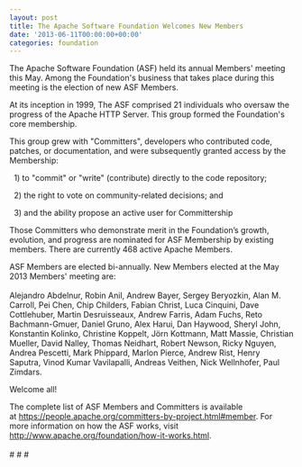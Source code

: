 ```yaml
---
layout: post
title: The Apache Software Foundation Welcomes New Members
date: '2013-06-11T00:00:00+00:00'
categories: foundation
---
```

<div> 
    <p>The Apache Software Foundation (ASF) held its annual Members' meeting this May. Among the Foundation's business that takes place during this meeting is the election of new ASF Members.</p> 
    <p>At its inception in 1999, The ASF comprised 21 individuals who oversaw the progress of the Apache HTTP Server. This group formed the Foundation's core membership.</p> 
  </div> 
  <div> 
    <p>This group grew with &quot;Committers&quot;, developers who contributed code, patches, or documentation, and were subsequently granted access by the Membership: </p> 
    <p>&nbsp; 1) to &quot;commit&quot; or &quot;write&quot; (contribute) directly to the code repository; </p> 
    <p>&nbsp; 2) the right to vote on community-related decisions; and </p> 
    <p>&nbsp; 3) and the ability propose an active user for Committership</p> 
    <p> </p> 
    <p>Those Committers who demonstrate merit in the Foundation’s growth, evolution, and progress are nominated for ASF Membership by existing members. There are currently 468 active Apache Members.</p> 
  </div> 
  <div>ASF Members are elected bi-annually. New Members elected at the May 2013 Members' meeting are:</div> 
  <div><br /></div> 
  <div>Alejandro Abdelnur, Robin Anil, Andrew Bayer, Sergey Beryozkin, Alan M. Carroll, Pei Chen, Chip Childers, Fabian Christ, Luca Cinquini, Dave Cottlehuber, Martin Desruisseaux, Andrew Farris, Adam Fuchs, Reto Bachmann-Gmuer, Daniel Gruno, Alex Harui, Dan Haywood, Sheryl John, Konstantin Kolinko, Christine Koppelt, Jörn Kottmann, Matt Massie, Christian Mueller, David Nalley, Thomas Neidhart, Robert Newson, Ricky Nguyen, Andrea Pescetti, Mark Phippard, Marlon Pierce, Andrew Rist, Henry Saputra, Vinod Kumar Vavilapalli, Andreas Veithen, Nick Wellnhofer, Paul Zimdars.</div> 
  <p>Welcome all!</p> 
  <div>The complete list of ASF Members and Committers is available at&nbsp;<a href="https://people.apache.org/committers-by-project.html#member">https://people.apache.org/committers-by-project.html#member</a>. For more information on how the ASF works, visit <a href="http://www.apache.org/foundation/how-it-works.html">http://www.apache.org/foundation/how-it-works.html</a>.</div> 
  <div><br /></div> 
  <div># # #</div>
